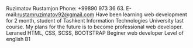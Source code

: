 
Ruzimatov Rustamjon
Phone: +99890 973 36 63. 
E-mail:rustamruzimatov92@gmail.com
Have been learning web development for 2 month, student of Tashkent Information Technologies University last course. My plans for the future is to become professional web developer.  
Leraned HTML, CSS, SCSS, BOOTSTRAP
Beginer web developer
Level of english B1
